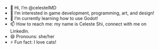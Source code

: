 - 👋 Hi, I’m @celesteIMD
- 👀 I’m interested in game development, programming, art, and design!
- 🌱 I’m currently learning how to use Godot!
- 📫 How to reach me: my name is Celeste Shi, connect with me on LinkedIn. 
- 😄 Pronouns: she/her
- ⚡ Fun fact: I love cats!
